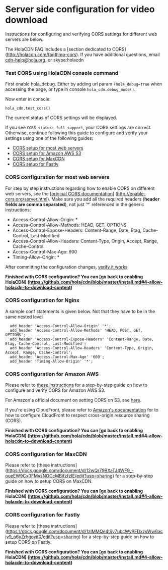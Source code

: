 # Server side configuration for video download

Instructions for configuring and verifying CORS settings for different web servers are below. 

The HolaCDN FAQ includes a [section dedicated to CORS] (http://holacdn.com/faq#imp-cors). If you have additional questions, email cdn-help@hola.org, or skype:holacdn

### Test CORS using HolaCDN console command
First enable hola_debug. Either by adding url param `?hola_debug=true` when accessing the page,  or type in console `hola_cdn.debug_mode()`.

Now enter in console:
```
hola_cdn.test_cors()
```

The current status of CORS settings will be displayed.

If you see ```CORS status: full support```, your CORS settings are correct. Otherwise, continue following this guide to configure and verify your settings using one of the following guides:
- [CORS setup for most web servers](#configMostServers)
- [CORS setup for Amazon AWS S3](#configAWS)
- [CORS setup for MaxCDN](#configMaxCDN)
- [CORS setup for Fastly](#configFastly)

### <a name="configMostServers"></a>CORS configuration for most web servers

For step by step instructions regarding how to enable CORS on different web servers, see the [[original CORS documentation](http://enable-cors.org/server.html)] (http://enable-cors.org/server.html). Make sure you add all the required headers (**header fields are comma separated**), not just '*' referenced in the generic instructions:

- Access-Control-Allow-Origin: * 
- Access-Control-Allow-Methods: HEAD, GET, OPTIONS
- Access-Control-Expose-Headers: Content-Range, Date, Etag, Cache-Control, Last-Modified
- Access-Control-Allow-Headers: Content-Type, Origin, Accept, Range, Cache-Control
- Access-Control-Max-Age: 600
- Timing-Allow-Origin: *

After committing the configuration changes, [verify it works](https://docs.google.com/document/d/1aLFKeQIbs3EnSMXKjXQrseVf_XkeOlDNMDYbxnbH2N8/edit?usp=sharing)

**Finished with CORS configuration? You can [go back to enabling HolaCDN] (https://github.com/hola/cdn/blob/master/install.md#4-allow-holacdn-to-download-content)**

### <a name="configAWS"></a>CORS configuration for Nginx
A sample conf statements is given below. Not that they have to be in the same nested level
```
  add_header 'Access-Control-Allow-Origin' '*';
  add_header 'Access-Control-Allow-Methods' 'HEAD, POST, GET, OPTIONS';
  add_header 'Access-Control-Expose-Headers' 'Content-Range, Date, Etag, Cache-Control, Last-Modified';
  add_header 'Access-Control-Allow-Headers' 'Content-Type, Origin, Accept, Range, Cache-Control';
  add_header 'Access-Control-Max-Age' '600';
  add_header 'Timing-Allow-Origin' '*';
```


### <a name="configAWS"></a>CORS configuration for Amazon AWS

Please refer to [these instructions](https://docs.google.com/document/d/1RrWA7gfCLDXcjgCQOQRGs0A3IRSlvn3Ktu9zHp9j-po/edit?usp=sharing) for a step-by-step guide on how to configure and verify CORS for Amazon AWS S3.

For Amazon's official document on setting CORS on S3, see [here](http://docs.aws.amazon.com/AmazonS3/latest/dev/cors.html).

If you're using CloudFront, please refer to [Amazon's documentation](http://docs.aws.amazon.com/AmazonCloudFront/latest/DeveloperGuide/header-caching.html#header-caching-web-cors) for to how to configure CloudFront to respect cross-origin resource sharing (CORS).

**Finished with CORS configuration? You can [go back to enabling HolaCDN] (https://github.com/hola/cdn/blob/master/install.md#4-allow-holacdn-to-download-content)**

### <a name="configMaxCDN"></a>CORS configuration for MaxCDN

Please refer to [these instructions] (https://docs.google.com/document/d/12wQr79BXaTJ4WF9_-oueEW9Cx0FMvsNOCcMBifzfzIE/edit?usp=sharing) for a step-by-step guide on how to setup CORS on MaxCDN.

**Finished with CORS configuration? You can [go back to enabling HolaCDN] (https://github.com/hola/cdn/blob/master/install.md#4-allow-holacdn-to-download-content)**

### <a name="configFastly"></a>CORS configuration for Fastly

Please refer to [these instructions] (https://docs.google.com/document/d/1zIMMQe4lSy7ubcWv9FDxzsWw6acjv9_o6yZrhgoyit0/edit?usp=sharing) for a step-by-step guide on how to setup CORS on Fastly.

**Finished with CORS configuration? You can [go back to enabling HolaCDN] (https://github.com/hola/cdn/blob/master/install.md#4-allow-holacdn-to-download-content)**
